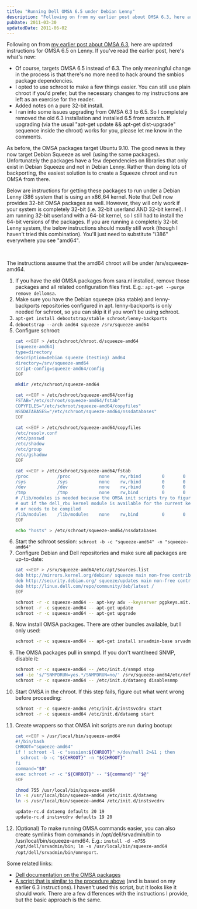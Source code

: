 ```yaml
---
title: "Running Dell OMSA 6.5 under Debian Lenny"
description: "Following on from my earlier post about OMSA 6.3, here are updated instructions for OMSA 6.5 on Lenny. If you've read the earlier post, here's what's..."
pubDate: 2011-03-30
updatedDate: 2011-06-02
---
```


Following on from [my earlier post about OMSA 6.3](../../../2010/12/running-dell-omsa-63-under-debian-lenny/), here are updated instructions for OMSA 6.5 on Lenny. If you've read the earlier post, here's what's new:

- Of course, targets OMSA 6.5 instead of 6.3. The only meaningful change in the process is that there's no more need to hack around the smbios package dependencies.
- I opted to use schroot to make a few things easier. You can still use plain chroot if you'd prefer, but the necessary changes to my instructions are left as an exercise for the reader.
- Added notes on a pure 32-bit install.
- I ran into some issues upgrading from OMSA 6.3 to 6.5. So I completely removed the old 6.3 installation and installed 6.5 from scratch. If upgrading (via the usual "apt-get update && apt-get dist-upgrade" sequence inside the chroot) works for you, please let me know in the comments.

As before, the OMSA packages target Ubuntu 9.10. The good news is they now target Debian Squeeze as well (using the same packages). Unfortunately the packages have a few dependencies on libraries that only exist in Debian Squeeze and not in Debian Lenny. Rather than doing lots of backporting, the easiest solution is to create a Squeeze chroot and run OMSA from there.

Below are instructions for getting these packages to run under a Debian Lenny i386 system that is using an x86_64 kernel. Note that Dell now provides 32-bit OMSA packages as well. However, they will only work if your system is completely 32-bit (i.e. 32-bit userland AND 32-bit kernel). I am running 32-bit userland with a 64-bit kernel, so I still had to install the 64-bit versions of the packages. If you are running a completely 32-bit Lenny system, the below instructions should mostly still work (though I haven't tried this combination). You'll just need to substitute "i386" everywhere you see "amd64".

<br/>

The instructions assume that the amd64 chroot will be under /srv/squeeze-amd64.

1. If you have the old OMSA packages from sara.nl installed, remove those packages and all related configuration files first. E.g.: `apt-get --purge remove dellomsa`.
2. Make sure you have the Debian squeeze (aka stable) and lenny-backports repositories configured in apt. lenny-backports is only needed for schroot, so you can skip it if you won't be using schroot.
3. `apt-get install debootstrap/stable schroot/lenny-backports`
4. `debootstrap --arch amd64 squeeze /srv/squeeze-amd64`
5. Configure schroot:
    ```sh
    cat <<EOF > /etc/schroot/chroot.d/squeeze-amd64
    [squeeze-amd64]
    type=directory
    description=Debian squeeze (testing) amd64
    directory=/srv/squeeze-amd64
    script-config=squeeze-amd64/config
    EOF

    mkdir /etc/schroot/squeeze-amd64

    cat <<EOF > /etc/schroot/squeeze-amd64/config
    FSTAB="/etc/schroot/squeeze-amd64/fstab"
    COPYFILES="/etc/schroot/squeeze-amd64/copyfiles"
    NSSDATABASES="/etc/schroot/squeeze-amd64/nssdatabases"
    EOF

    cat <<EOF > /etc/schroot/squeeze-amd64/copyfiles
    /etc/resolv.conf
    /etc/passwd
    /etc/shadow
    /etc/group
    /etc/gshadow
    EOF

    cat <<EOF > /etc/schroot/squeeze-amd64/fstab
    /proc           /proc           none    rw,rbind        0       0
    /sys            /sys            none    rw,rbind        0       0
    /dev            /dev            none    rw,rbind        0       0
    /tmp            /tmp            none    rw,bind         0       0
    # /lib/modules is needed because the OMSA init scripts try to figure
    # out if the dell_rbu kernel module is available for the current kernel
    # or needs to be compiled
    /lib/modules    /lib/modules    none    rw,bind         0       0
    EOF

    echo "hosts" > /etc/schroot/squeeze-amd64/nssdatabases
    ```
6. Start the schroot session: `schroot -b -c "squeeze-amd64" -n "squeeze-amd64"`
7. Configure Debian and Dell repositories and make sure all packages are up-to-date:
    ```sh
    cat <<EOF > /srv/squeeze-amd64/etc/apt/sources.list
    deb http://mirrors.kernel.org/debian/ squeeze main non-free contrib
    deb http://security.debian.org/ squeeze/updates main non-free contrib
    deb http://linux.dell.com/repo/community/deb/latest /
    EOF

    schroot -r -c squeeze-amd64 -- apt-key adv --keyserver pgpkeys.mit.edu --recv-key E74433E25E3D7775
    schroot -r -c squeeze-amd64 -- apt-get update
    schroot -r -c squeeze-amd64 -- apt-get upgrade
    ```
8. Now install OMSA packages. There are other bundles available, but I only used:
    ```sh
    schroot -r -c squeeze-amd64 -- apt-get install srvadmin-base srvadmin-storageservices srvadmin-rac5`
    ```
9. The OMSA packages pull in snmpd. If you don't want/need SNMP, disable it:
    ```sh
    schroot -r -c squeeze-amd64 -- /etc/init.d/snmpd stop
    sed -ie 's/^SNMPDRUN=yes.*/SNMPDRUN=no/' /srv/squeeze-amd64/etc/default/snmpd
    schroot -r -c squeeze-amd64 -- /etc/init.d/dataeng disablesnmp
    ```
10. Start OMSA in the chroot. If this step fails, figure out what went wrong before proceeding:
    ```sh
    schroot -r -c squeeze-amd64 /etc/init.d/instsvcdrv start
    schroot -r -c squeeze-amd64 /etc/init.d/dataeng start
    ```
11. Create wrappers so that OMSA init scripts are run during bootup:
    ```sh
    cat <<EOF > /usr/local/bin/squeeze-amd64
    #!/bin/bash
    CHROOT="squeeze-amd64"
    if ! schroot -l -c "session:${CHROOT}" >/dev/null 2>&1 ; then
      schroot -b -c "${CHROOT}" -n "${CHROOT}"
    fi
    command="$0"
    exec schroot -r -c "${CHROOT}" -- "${command}" "$@"
    EOF

    chmod 755 /usr/local/bin/squeeze-amd64
    ln -s /usr/local/bin/squeeze-amd64 /etc/init.d/dataeng
    ln -s /usr/local/bin/squeeze-amd64 /etc/init.d/instsvcdrv

    update-rc.d dataeng defaults 20 19
    update-rc.d instsvcdrv defaults 19 20
    ```
12. (Optional) To make running OMSA commands easier, you can also create symlinks from commands in /opt/dell/srvadmin/bin to /usr/local/bin/squeeze-amd64. E.g.: `install -d -m755 /opt/dell/srvadmin/bin; ln -s /usr/local/bin/squeeze-amd64 /opt/dell/srvadmin/bin/omreport`.

Some related links:

- [Dell documentation on the OMSA packages](http://linux.dell.com/repo/community/deb/latest/)
- [A script that is similar to the procedure above](https://github.com/gmaurice/DellOMSA-Lenny) (and is based on my earlier 6.3 instructions). I haven't used this script, but it looks like it should work. There are a few differences with the instructions I provide, but the basic approach is the same.